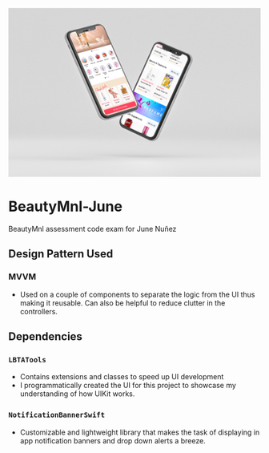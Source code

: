 ![alt coverphoto](https://github.com/june-nunez/BeautyMNL-June/blob/main/headerImage.jpg)

# BeautyMnl-June
BeautyMnl assessment code exam for June Nuñez

## Design Pattern Used
### MVVM
* Used on a couple of components to separate the logic from the UI thus making it reusable. Can also be helpful to reduce clutter in the controllers.

## Dependencies
### `LBTATools`
* Contains extensions and classes to speed up UI development
* I programmatically created the UI for this project to showcase my understanding of how UIKit works.

### `NotificationBannerSwift`
* Customizable and lightweight library that makes the task of displaying in app notification banners and drop down alerts a breeze.
